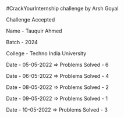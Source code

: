 #CrackYourInternship challenge by Arsh Goyal

Challenge Accepted

Name - Tauquir Ahmed

Batch - 2024

College - Techno India University

Date - 05-05-2022 => Problems Solved - 6

Date - 06-05-2022 => Problems Solved - 4

Date - 08-05-2022 => Problems Solved - 2

Date - 09-05-2022 => Problems Solved - 1

Date - 10-05-2022 => Problems Solved - 3
